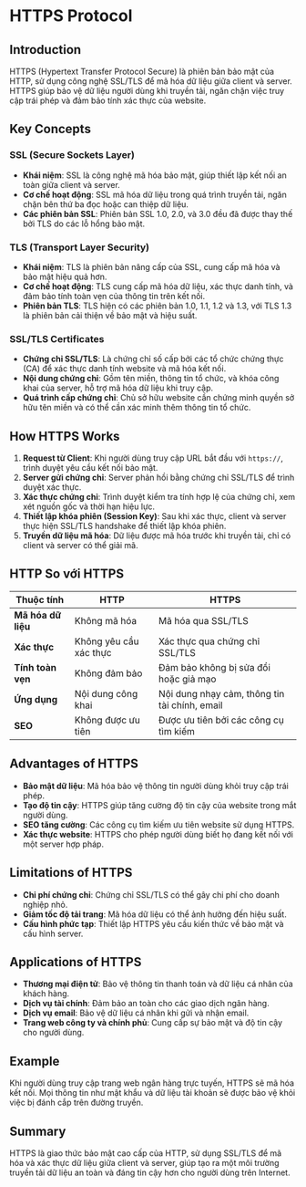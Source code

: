 # HTTPS Protocol

## Introduction
HTTPS (Hypertext Transfer Protocol Secure) là phiên bản bảo mật của HTTP, sử dụng công nghệ SSL/TLS để mã hóa dữ liệu giữa client và server. HTTPS giúp bảo vệ dữ liệu người dùng khi truyền tải, ngăn chặn việc truy cập trái phép và đảm bảo tính xác thực của website.

## Key Concepts

### SSL (Secure Sockets Layer)
- **Khái niệm**: SSL là công nghệ mã hóa bảo mật, giúp thiết lập kết nối an toàn giữa client và server.
- **Cơ chế hoạt động**: SSL mã hóa dữ liệu trong quá trình truyền tải, ngăn chặn bên thứ ba đọc hoặc can thiệp dữ liệu.
- **Các phiên bản SSL**: Phiên bản SSL 1.0, 2.0, và 3.0 đều đã được thay thế bởi TLS do các lỗ hổng bảo mật.

### TLS (Transport Layer Security)
- **Khái niệm**: TLS là phiên bản nâng cấp của SSL, cung cấp mã hóa và bảo mật hiệu quả hơn.
- **Cơ chế hoạt động**: TLS cung cấp mã hóa dữ liệu, xác thực danh tính, và đảm bảo tính toàn vẹn của thông tin trên kết nối.
- **Phiên bản TLS**: TLS hiện có các phiên bản 1.0, 1.1, 1.2 và 1.3, với TLS 1.3 là phiên bản cải thiện về bảo mật và hiệu suất.

### SSL/TLS Certificates
- **Chứng chỉ SSL/TLS**: Là chứng chỉ số cấp bởi các tổ chức chứng thực (CA) để xác thực danh tính website và mã hóa kết nối.
- **Nội dung chứng chỉ**: Gồm tên miền, thông tin tổ chức, và khóa công khai của server, hỗ trợ mã hóa dữ liệu khi truy cập.
- **Quá trình cấp chứng chỉ**: Chủ sở hữu website cần chứng minh quyền sở hữu tên miền và có thể cần xác minh thêm thông tin tổ chức.

## How HTTPS Works
1. **Request từ Client**: Khi người dùng truy cập URL bắt đầu với `https://`, trình duyệt yêu cầu kết nối bảo mật.
2. **Server gửi chứng chỉ**: Server phản hồi bằng chứng chỉ SSL/TLS để trình duyệt xác thực.
3. **Xác thực chứng chỉ**: Trình duyệt kiểm tra tính hợp lệ của chứng chỉ, xem xét nguồn gốc và thời hạn hiệu lực.
4. **Thiết lập khóa phiên (Session Key)**: Sau khi xác thực, client và server thực hiện SSL/TLS handshake để thiết lập khóa phiên.
5. **Truyền dữ liệu mã hóa**: Dữ liệu được mã hóa trước khi truyền tải, chỉ có client và server có thể giải mã.

## HTTP So với HTTPS
| Thuộc tính          | HTTP                              | HTTPS                                       |
|---------------------|-----------------------------------|---------------------------------------------|
| **Mã hóa dữ liệu**  | Không mã hóa                      | Mã hóa qua SSL/TLS                          |
| **Xác thực**        | Không yêu cầu xác thực            | Xác thực qua chứng chỉ SSL/TLS              |
| **Tính toàn vẹn**   | Không đảm bảo                     | Đảm bảo không bị sửa đổi hoặc giả mạo        |
| **Ứng dụng**        | Nội dung công khai                | Nội dung nhạy cảm, thông tin tài chính, email|
| **SEO**             | Không được ưu tiên                | Được ưu tiên bởi các công cụ tìm kiếm       |

## Advantages of HTTPS
- **Bảo mật dữ liệu**: Mã hóa bảo vệ thông tin người dùng khỏi truy cập trái phép.
- **Tạo độ tin cậy**: HTTPS giúp tăng cường độ tin cậy của website trong mắt người dùng.
- **SEO tăng cường**: Các công cụ tìm kiếm ưu tiên website sử dụng HTTPS.
- **Xác thực website**: HTTPS cho phép người dùng biết họ đang kết nối với một server hợp pháp.

## Limitations of HTTPS
- **Chi phí chứng chỉ**: Chứng chỉ SSL/TLS có thể gây chi phí cho doanh nghiệp nhỏ.
- **Giảm tốc độ tải trang**: Mã hóa dữ liệu có thể ảnh hưởng đến hiệu suất.
- **Cấu hình phức tạp**: Thiết lập HTTPS yêu cầu kiến thức về bảo mật và cấu hình server.

## Applications of HTTPS
- **Thương mại điện tử**: Bảo vệ thông tin thanh toán và dữ liệu cá nhân của khách hàng.
- **Dịch vụ tài chính**: Đảm bảo an toàn cho các giao dịch ngân hàng.
- **Dịch vụ email**: Bảo vệ dữ liệu cá nhân khi gửi và nhận email.
- **Trang web công ty và chính phủ**: Cung cấp sự bảo mật và độ tin cậy cho người dùng.

## Example
Khi người dùng truy cập trang web ngân hàng trực tuyến, HTTPS sẽ mã hóa kết nối. Mọi thông tin như mật khẩu và dữ liệu tài khoản sẽ được bảo vệ khỏi việc bị đánh cắp trên đường truyền.

## Summary
HTTPS là giao thức bảo mật cao cấp của HTTP, sử dụng SSL/TLS để mã hóa và xác thực dữ liệu giữa client và server, giúp tạo ra một môi trường truyền tải dữ liệu an toàn và đáng tin cậy hơn cho người dùng trên Internet.